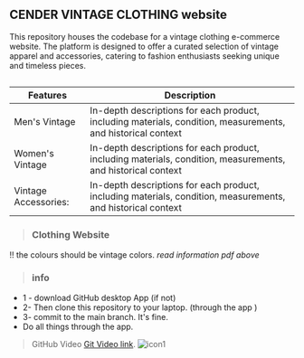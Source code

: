 ## CENDER VINTAGE CLOTHING website
This repository houses the codebase for a vintage clothing e-commerce website. 
The platform is designed to offer a curated selection of vintage apparel and accessories,
catering to fashion enthusiasts seeking unique and timeless pieces.
##
| Features | Description |
| --- | --- |
| Men's Vintage | In-depth descriptions for each product, including materials, condition, measurements, and historical context |
| Women's Vintage | In-depth descriptions for each product, including materials, condition, measurements, and historical context |
| Vintage Accessories:  | In-depth descriptions for each product, including materials, condition, measurements, and historical context |

> ### Clothing Website 
!! the colours should be vintage colors.
*read information pdf above* 
> ### info
- 1 - download GitHub desktop App (if not)
- 2- Then clone this repository to your laptop. (through the app )
- 3- commit to  the main branch. It's fine.
-  Do all things through the app.


> GitHub Video [Git Video link](https://youtu.be/9j0AOrO0dnw/).
![icon1](https://github.com/user-attachments/assets/7d1dffe6-cffe-4757-8ee3-092a145186fc)
